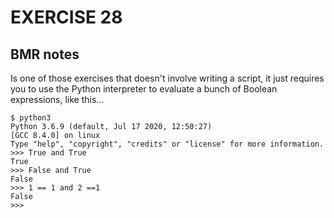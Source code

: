 # EXERCISE 28
## BMR notes
Is one of those exercises that doesn't involve writing a script, it just requires you to use the Python interpreter to evaluate a bunch of Boolean expressions, like this...
```
$ python3
Python 3.6.9 (default, Jul 17 2020, 12:50:27)
[GCC 8.4.0] on linux
Type "help", "copyright", "credits" or "license" for more information.
>>> True and True
True
>>> False and True
False
>>> 1 == 1 and 2 ==1
False
>>>
```
